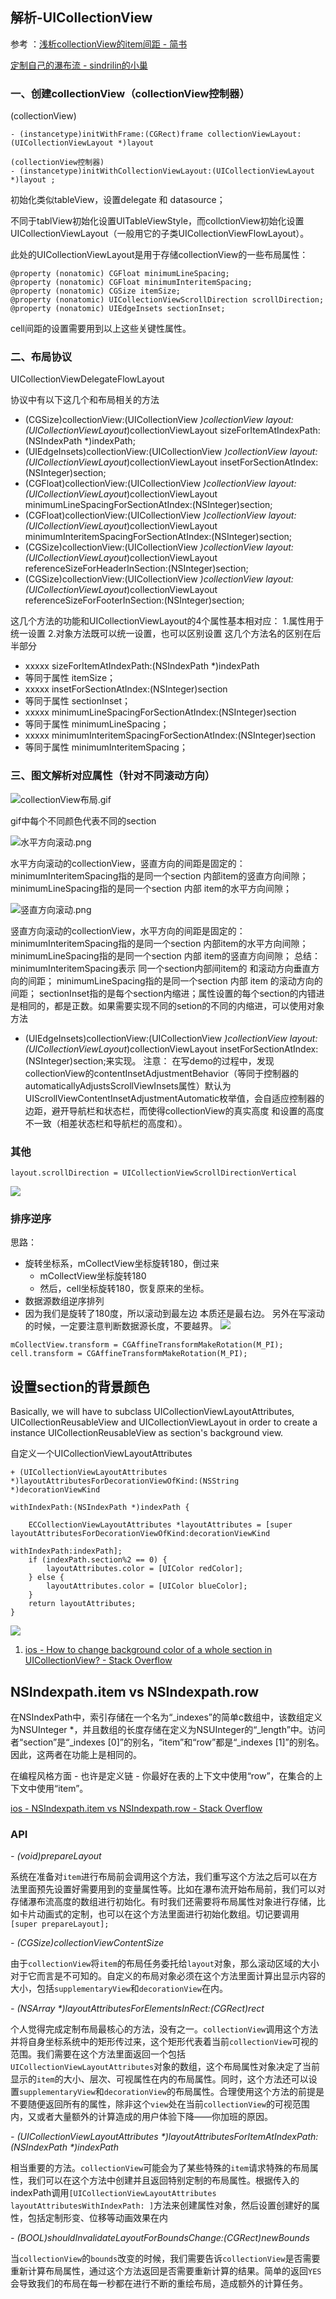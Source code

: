 ## 解析-UICollectionView

参考 ：[浅析collectionView的item间距 - 简书](https://www.jianshu.com/p/1e12a2b8f53c)

[定制自己的瀑布流 - sindrilin的小巢](http://sindrilin.com/tips/2015/09/18/%E5%AE%9A%E5%88%B6%E8%87%AA%E5%B7%B1%E7%9A%84%E7%80%91%E5%B8%83%E6%B5%81.html)


### 一、创建collectionView（collectionView控制器）
(collectionView)
```objc
- (instancetype)initWithFrame:(CGRect)frame collectionViewLayout:(UICollectionViewLayout *)layout 

(collectionView控制器)
- (instancetype)initWithCollectionViewLayout:(UICollectionViewLayout *)layout ;

```
初始化类似tableView，设置delegate 和 datasource；

不同于tablView初始化设置UITableViewStyle，而collctionView初始化设置UICollectionViewLayout（一般用它的子类UICollectionViewFlowLayout）。

此处的UICollectionViewLayout是用于存储collectionView的一些布局属性：

```objc
@property (nonatomic) CGFloat minimumLineSpacing;
@property (nonatomic) CGFloat minimumInteritemSpacing;
@property (nonatomic) CGSize itemSize;
@property (nonatomic) UICollectionViewScrollDirection scrollDirection; 
@property (nonatomic) UIEdgeInsets sectionInset;

```
cell间距的设置需要用到以上这些关键性属性。


### 二、布局协议

UICollectionViewDelegateFlowLayout

协议中有以下这几个和布局相关的方法
- (CGSize)collectionView:(UICollectionView *)collectionView layout:(UICollectionViewLayout*)collectionViewLayout sizeForItemAtIndexPath:(NSIndexPath *)indexPath;
- (UIEdgeInsets)collectionView:(UICollectionView *)collectionView layout:(UICollectionViewLayout*)collectionViewLayout insetForSectionAtIndex:(NSInteger)section;
- (CGFloat)collectionView:(UICollectionView *)collectionView layout:(UICollectionViewLayout*)collectionViewLayout minimumLineSpacingForSectionAtIndex:(NSInteger)section;
- (CGFloat)collectionView:(UICollectionView *)collectionView layout:(UICollectionViewLayout*)collectionViewLayout minimumInteritemSpacingForSectionAtIndex:(NSInteger)section;
- (CGSize)collectionView:(UICollectionView *)collectionView layout:(UICollectionViewLayout*)collectionViewLayout referenceSizeForHeaderInSection:(NSInteger)section;
- (CGSize)collectionView:(UICollectionView *)collectionView layout:(UICollectionViewLayout*)collectionViewLayout referenceSizeForFooterInSection:(NSInteger)section;

这几个方法的功能和UICollectionViewLayout的4个属性基本相对应：
1.属性用于统一设置
2.对象方法既可以统一设置，也可以区别设置
这几个方法名的区别在后半部分

* xxxxx sizeForItemAtIndexPath:(NSIndexPath *)indexPath
* 等同于属性 itemSize；
* xxxxx insetForSectionAtIndex:(NSInteger)section
* 等同于属性 sectionInset；
* xxxxx minimumLineSpacingForSectionAtIndex:(NSInteger)section
* 等同于属性 minimumLineSpacing；
* xxxxx minimumInteritemSpacingForSectionAtIndex:(NSInteger)section
* 等同于属性 minimumInteritemSpacing；

### 三、图文解析对应属性（针对不同滚动方向）


![collectionView布局.gif](https://i.loli.net/2018/12/04/5c05f5b479375.jpg)

gif中每个不同颜色代表不同的section


![水平方向滚动.png](https://i.loli.net/2018/12/04/5c05f5bec831f.jpg)


水平方向滚动的collectionView，竖直方向的间距是固定的：minimumInteritemSpacing指的是同一个section 内部item的竖直方向间隙；
minimumLineSpacing指的是同一个section 内部 item的水平方向间隙；

![竖直方向滚动.png](https://i.loli.net/2018/12/04/5c05f5c29275d.jpg)

竖直方向滚动的collectionView，水平方向的间距是固定的：minimumInteritemSpacing指的是同一个section 内部item的水平方向间隙；
minimumLineSpacing指的是同一个section 内部 item的竖直方向间隙；
总结：
minimumInteritemSpacing表示 同一个section内部间item的 和滚动方向垂直方向的间距；
minimumLineSpacing指的是同一个section 内部 item 的滚动方向的间距；
sectionInset指的是每个section内缩进；属性设置的每个section的内错进是相同的，都是正数。如果需要实现不同的setion的不同的内缩进，可以使用对象方法
- (UIEdgeInsets)collectionView:(UICollectionView *)collectionView layout:(UICollectionViewLayout*)collectionViewLayout insetForSectionAtIndex:(NSInteger)section;来实现。
注意：
在写demo的过程中，发现collectionView的contentInsetAdjustmentBehavior（等同于控制器的automaticallyAdjustsScrollViewInsets属性）默认为UIScrollViewContentInsetAdjustmentAutomatic枚举值，会自适应控制器的边距，避开导航栏和状态栏，而使得collectionView的真实高度 和设置的高度不一致（相差状态栏和导航栏的高度和）。




### 其他


```objc
layout.scrollDirection = UICollectionViewScrollDirectionVertical

```
![](http://pic-mike.oss-cn-hongkong.aliyuncs.com/qiniu/15372728978793.jpg)



### 排序逆序

思路：

* 旋转坐标系，mCollectView坐标旋转180，倒过来
    * mCollectView坐标旋转180
    * 然后，cell坐标旋转180，恢复原来的坐标。
* 数据源数组逆序排列
* 因为我们是旋转了180度，所以滚动到最左边 本质还是最右边。 另外在写滚动的时候，一定要注意判断数据源长度，不要越界。
![](http://pic-mike.oss-cn-hongkong.aliyuncs.com/qiniu/15373215615943.jpg)

```
mCollectView.transform = CGAffineTransformMakeRotation(M_PI);
cell.transform = CGAffineTransformMakeRotation(M_PI);
```

## 设置section的背景颜色

Basically, we will have to subclass UICollectionViewLayoutAttributes, UICollectionReusableView and UICollectionViewLayout in order to create a instance UICollectionReusableView as section's background view.

自定义一个UICollectionViewLayoutAttributes

```objc
+ (UICollectionViewLayoutAttributes *)layoutAttributesForDecorationViewOfKind:(NSString *)decorationViewKind
                                                                withIndexPath:(NSIndexPath *)indexPath {
    
    ECCollectionViewLayoutAttributes *layoutAttributes = [super layoutAttributesForDecorationViewOfKind:decorationViewKind
                                                                                              withIndexPath:indexPath];
    if (indexPath.section%2 == 0) {
        layoutAttributes.color = [UIColor redColor];
    } else {
        layoutAttributes.color = [UIColor blueColor];
    }
    return layoutAttributes;
}

```
![](http://pic-mike.oss-cn-hongkong.aliyuncs.com/qiniu/15397755573987.jpg)

1. [ios - How to change background color of a whole section in UICollectionView? - Stack Overflow](https://stackoverflow.com/questions/13609204/how-to-change-background-color-of-a-whole-section-in-uicollectionview)



##  NSIndexpath.item vs NSIndexpath.row

在NSIndexPath中，索引存储在一个名为“_indexes”的简单c数组中，该数组定义为NSUInteger *，并且数组的长度存储在定义为NSUInteger的“_length”中。访问者“section”是“_indexes [0]”的别名，“item”和“row”都是“_indexes [1]”的别名。因此，这两者在功能上是相同的。

在编程风格方面 - 也许是定义链 - 你最好在表的上下文中使用“row”，在集合的上下文中使用“item”。

[ios - NSIndexpath.item vs NSIndexpath.row - Stack Overflow](https://stackoverflow.com/questions/14765730/nsindexpath-item-vs-nsindexpath-row)


### API

_- (void)prepareLayout_

系统在准备对`item`进行布局前会调用这个方法，我们重写这个方法之后可以在方法里面预先设置好需要用到的变量属性等。比如在瀑布流开始布局前，我们可以对存储瀑布流高度的数组进行初始化。有时我们还需要将布局属性对象进行存储，比如卡片动画式的定制，也可以在这个方法里面进行初始化数组。切记要调用`[super prepareLayout];`

_- (CGSize)collectionViewContentSize_

由于`collectionView`将`item`的布局任务委托给`layout`对象，那么滚动区域的大小对于它而言是不可知的。自定义的布局对象必须在这个方法里面计算出显示内容的大小，包括`supplementaryView`和`decorationView`在内。

_- (NSArray *)layoutAttributesForElementsInRect:(CGRect)rect_

个人觉得完成定制布局最核心的方法，没有之一。`collectionView`调用这个方法并将自身坐标系统中的矩形传过来，这个矩形代表着当前`collectionView`可视的范围。我们需要在这个方法里面返回一个包括`UICollectionViewLayoutAttributes`对象的数组，这个布局属性对象决定了当前显示的`item`的大小、层次、可视属性在内的布局属性。同时，这个方法还可以设置`supplementaryView`和`decorationView`的布局属性。合理使用这个方法的前提是不要随便返回所有的属性，除非这个`view`处在当前`collectionView`的可视范围内，又或者大量额外的计算造成的用户体验下降——你加班的原因。

_- (UICollectionViewLayoutAttributes *)layoutAttributesForItemAtIndexPath:(NSIndexPath *)indexPath_

相当重要的方法。`collectionView`可能会为了某些特殊的`item`请求特殊的布局属性，我们可以在这个方法中创建并且返回特别定制的布局属性。根据传入的indexPath调用`[UICollectionViewLayoutAttributes layoutAttributesWithIndexPath: ]`方法来创建属性对象，然后设置创建好的属性，包括定制形变、位移等动画效果在内

_- (BOOL)shouldInvalidateLayoutForBoundsChange:(CGRect)newBounds_

当`collectionView`的`bounds`改变的时候，我们需要告诉`collectionView`是否需要重新计算布局属性，通过这个方法返回是否需要重新计算的结果。简单的返回`YES`会导致我们的布局在每一秒都在进行不断的重绘布局，造成额外的计算任务。